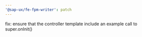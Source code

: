```yaml
---
'@sap-ux/fe-fpm-writer': patch
---
```


fix: ensure that the controller template include an example call to super.onInit()
